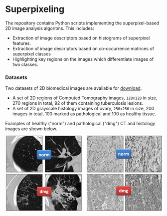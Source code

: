 # Superpixeling

The repository contains Python scripts implementing the superpixel-based 2D image analysis algoritms.
This includes:

* Extraction of image descriptors based on histograms of superpixel features.
* Extraction of image descriptors based on co-occurrence matrices of superpixel classes
* Highlighting key regions on the images which differentiate images of two classes.

### Datasets

Two datasets of 2D biomedical images are available for [download](https://drive.google.com/open?id=1c6gdvI0ipQWkkn30s3LIhB56blN4lf-i).

* A set of 2D regions of Computed Tomography images, `128x128` in size, 270 regions in total, 92 of them containing tuberculosis lesions.
* A set of 2D grayscale histology images of ovary, `256x256` in size, 200 images in total, 100 marked as pathological and 100 as healthy tissue.

Examples of healthy ("norm") and pathological ("dmg") CT and histology images are shown below.

![Alt text](assets/data_samples.png)
